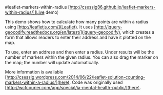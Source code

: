 #leaflet-markers-within-radius
[http://csessig86.github.io/leaflet-markers-within-radius/](Live demo)

This demo shows how to calculate how many points are within a radius using [http://leafletjs.com/](Leaflet). It uses [http://jquery-geocodify.readthedocs.org/en/latest/](jquery-geocodify), which creates a form that allows readers to enter their address and have it plotted on the map.

To use, enter an address and then enter a radius. Under results will be the number of markers within the given radius. You can also drag the marker on the map; the number will update automatically.

More information is available [http://csessig.wordpress.com/2014/06/22/leaflet-solution-counting-markers-within-a-radius/](here). Code was originally used [http://wcfcourier.com/app/special/ia-mental-health-public/](here).
